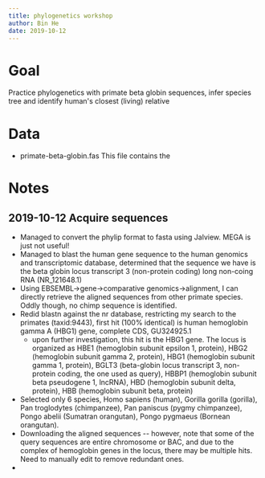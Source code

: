 ```yaml
---
title: phylogenetics workshop
author: Bin He
date: 2019-10-12
---
```


# Goal

Practice phylogenetics with primate beta globin sequences, infer species tree and identify human's closest (living) relative

# Data

- primate-beta-globin.fas
    This file contains the 

# Notes
## 2019-10-12 Acquire sequences
- Managed to convert the phylip format to fasta using Jalview. MEGA is just not useful!
- Managed to blast the human gene sequence to the human genomics and transcriptomic database, determined that the sequence we have is the beta globin locus transcript 3 (non-protein coding) long non-coing RNA (NR_121648.1)
- Using EBSEMBL->gene->comparative genomics->alignment, I can directly retrieve the aligned sequences from other primate species. Oddly though, no chimp sequence is identified.
- Redid blastn against the nr database, restricting my search to the primates (taxid:9443), first hit (100% identical) is human hemoglobin gamma A (HBG1) gene, complete CDS, GU324925.1
    - upon further investigation, this hit is the HBG1 gene. The locus is organized as HBE1 (hemoglobin subunit epsilon 1, protein), HBG2 (hemoglobin subunit gamma 2, protein), HBG1 (hemoglobin subunit gamma 1, protein), BGLT3 (beta-globin locus transcript 3, non-protein coding, the one used as query), HBBP1 (hemoglobin subunit beta pseudogene 1, lncRNA), HBD (hemoglobin subunit delta, protein), HBB (hemoglobin subunit beta, protein)
- Selected only 6 species, Homo sapiens (human), Gorilla gorilla (gorilla), Pan troglodytes (chimpanzee), Pan paniscus (pygmy chimpanzee), Pongo abelii (Sumatran orangutan), Pongo pygmaeus (Bornean orangutan).
- Downloading the aligned sequences -- however, note that some of the query sequences are entire chromosome or BAC, and due to the complex of hemoglobin genes in the locus, there may be multiple hits. Need to manually edit to remove redundant ones.
-
